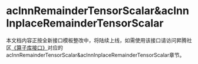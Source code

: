 # aclnnRemainderTensorScalar&aclnnInplaceRemainderTensorScalar

本文档内容正按全新接口模板整改中，将陆续上线，如需使用该接口请访问昇腾社区[《算子库接口》](https://hiascend.com/document/redirect/CannCommunityOplist)对应的aclnnRemainderTensorScalar&aclnnInplaceRemainderTensorScalar章节。